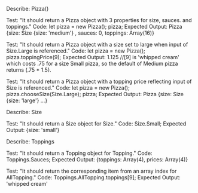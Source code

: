Describe: Pizza()

Test: "It should return a Pizza object with 3 properties for size, sauces. and toppings."
Code:
let pizza = new Pizza();
pizza;
Expected Output: Pizza {size: Size {size: 'medium'} , sauces: 0, toppings: Array(16)}

Test: "It should return a Pizza object with a size set to large when input of Size.Large is referenced."
Code: 
let pizza = new Pizza();
pizza.toppingPrice(9);
Expected Output: 1.125
//[9] is 'whipped cream' which costs .75 for a size Small pizza, so the default of Medium pizza returns (.75 * 1.5).

Test: "It should return a Pizza object with a topping price reflecting input of Size is referenced."
Code: 
let pizza = new Pizza();
pizza.chooseSize(Size.Large);
pizza;
Expected Output: Pizza {size: Size {size: 'large'} ...}


Describe: Size

Test: "It should return a Size object for Size."
Code:
Size.Small;
Expected Output: {size: 'small'}

Describe: Toppings

Test: "It should return a Topping object for Topping."
Code:
Toppings.Sauces;
Expected Output: {toppings: Array(4), prices: Array(4)}

Test: "It should return the corresponding item from an array index for AllTopping."
Code:
Toppings.AllTopping.toppings[9];
Expected Output: 'whipped cream'
